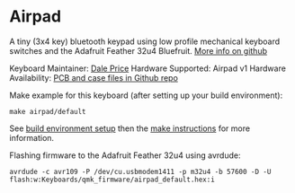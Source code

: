 Airpad
===

A tiny (3x4 key) bluetooth keypad using low profile mechanical keyboard switches and the Adafruit Feather 32u4 Bluefruit. [More info on github](https://github.com/daprice/ios-macropad)

Keyboard Maintainer: [Dale Price](https://github.com/daprice)
Hardware Supported: Airpad v1
Hardware Availability: [PCB and case files in Github repo](https://github.com/daprice/ios-macropad)

Make example for this keyboard (after setting up your build environment):

    make airpad/default

See [build environment setup](https://docs.qmk.fm/build_environment_setup.html) then the [make instructions](https://docs.qmk.fm/make_instructions.html) for more information.

Flashing firmware to the Adafruit Feather 32u4 using avrdude:
	
    avrdude -c avr109 -P /dev/cu.usbmodem1411 -p m32u4 -b 57600 -D -U flash:w:Keyboards/qmk_firmware/airpad_default.hex:i